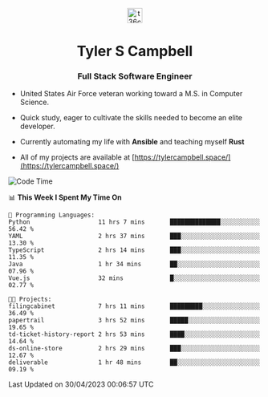 <p align="center">
<a href="https://www.linkedin.com/in/t36campbell" target="blank"><img align="center" src="https://ik.imagekit.io/t36campbell/Portfolio/linkedin.png.original_m8bbGgPh6.png" alt="t36campbell" height="30" width="30" /></a>
</p>
<h1 align="center">Tyler S Campbell</h1>
<h3 align="center">Full Stack Software Engineer</h3>

* United States Air Force veteran working toward a M.S. in Computer Science.

* Quick study, eager to cultivate the skills needed to become an elite developer.

* Currently automating my life with **Ansible** and teaching myself **Rust**

* All of my projects are available at [https://tylercampbell.space/](https://tylercampbell.space/)

<!--START_SECTION:waka-->
![Code Time](http://img.shields.io/badge/Code%20Time-2%2C435%20hrs%204%20mins-blue)

📊 **This Week I Spent My Time On** 

```text
💬 Programming Languages: 
Python                   11 hrs 7 mins       ██████████████░░░░░░░░░░░   56.42 % 
YAML                     2 hrs 37 mins       ███░░░░░░░░░░░░░░░░░░░░░░   13.30 % 
TypeScript               2 hrs 14 mins       ███░░░░░░░░░░░░░░░░░░░░░░   11.35 % 
Java                     1 hr 34 mins        ██░░░░░░░░░░░░░░░░░░░░░░░   07.96 % 
Vue.js                   32 mins             █░░░░░░░░░░░░░░░░░░░░░░░░   02.77 % 

🐱‍💻 Projects: 
filingcabinet            7 hrs 11 mins       █████████░░░░░░░░░░░░░░░░   36.49 % 
papertrail               3 hrs 52 mins       █████░░░░░░░░░░░░░░░░░░░░   19.65 % 
td-ticket-history-report 2 hrs 53 mins       ████░░░░░░░░░░░░░░░░░░░░░   14.64 % 
ds-online-store          2 hrs 29 mins       ███░░░░░░░░░░░░░░░░░░░░░░   12.67 % 
deliverable              1 hr 48 mins        ██░░░░░░░░░░░░░░░░░░░░░░░   09.19 % 
```


 Last Updated on 30/04/2023 00:06:57 UTC
<!--END_SECTION:waka-->
